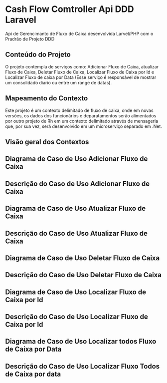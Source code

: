 # Cash Flow Comtroller Api DDD Laravel

Api de Gerencimanto de Fluxo de Caixa desenvolvida Larvel/PHP com o Pradrão de Projeto DDD 

## Conteúdo do Projeto
O projeto contempla de serviços como: Adicionar Fluxo de Caixa,  atualizar Fluxo de Caixa, Deletar Fluxo de Caixa, Localizar Fluxo de Caixa por Id e Localizar Fluxo de caixa por Data (Esse serviço é responsável de mostrar um consolidado diario ou entre um range de datas). 

## Mapeamento do Contexto
Este projeto é um contexto delimitado de fluxo de caixa, onde em novas versões, os dados dos funcionários e deparatamentos serão alimentados por outro projeto de Rh em um contexto delimitado através de mensageria que, por sua vez, será desenvolvido em um microserviço separado em .Net.  

## Visão geral dos Contextos

## Diagrama de Caso de Uso Adicionar Fluxo de Caixa

## Descrição do Caso de Uso Adicionar Fluxo de Caixa

## Diagrama de Caso de Uso Atualizar Fluxo de Caixa

## Descrição do Caso de Uso Atualizar Fluxo de Caixa

## Diagrama de Caso de Uso Deletar Fluxo de Caixa

## Descrição do Caso de Uso Deletar Fluxo de Caixa

## Diagrama de Caso de Uso Localizar Fluxo de Caixa por Id

## Descrição do Caso de Uso Localizar Fluxo de Caixa por Id

## Diagrama de Caso de Uso Localizar todos Fluxo de Caixa por Data

## Descrição do Caso de Uso Localizar Fluxo Todos de Caixa por data
